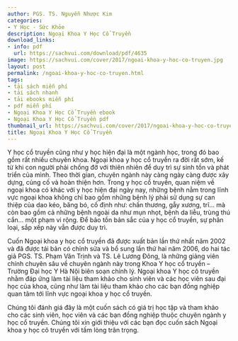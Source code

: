 ```yaml
---
author: PGS. TS. Nguyễn Nhược Kim
categories:
- Y Học - Sức Khỏe
description: Ngoại Khoa Y Học Cổ Truyền
download_links:
- info: pdf
  url: https://sachvui.com/download/pdf/4635
image: https://sachvui.com/cover/2017/ngoai-khoa-y-hoc-co-truyen.jpg
layout: post
permalink: /ngoai-khoa-y-hoc-co-truyen.html
tags:
- tải sách miễn phí
- tải sách nhanh
- tải ebooks miễn phí
- pdf miễn phí
- Ngoại Khoa Y Học Cổ Truyền ebook
- Ngoại Khoa Y Học Cổ Truyền pdf
thumbnail_url: https://sachvui.com/cover/2017/ngoai-khoa-y-hoc-co-truyen.jpg
title: Ngoại Khoa Y Học Cổ Truyền
---
```


 <div class="item-desc text-justify"> <p>Y học cổ truyền cũng như y học hiện đại là một ngành học, trong đó bao gồm rất nhiều chuyên khoa. Ngoại khoa y học cổ truyền ra đời rất sớm, kế từ khi con người phải chống đỡ với thiên nhiên để duy trì sự sinh tồn và phát triển của mình. Theo thời gian, chuyên ngành này càng ngày càng được xây dựng, củng cố và hoàn thiện hơn. Trong y học cổ truyền, quan niệm về ngoại khoa có khác với y học hiện đại ngày nay, những bệnh nằm trong lĩnh vực ngoại khoa không chỉ bao gồm những bệnh lý phải sử dụng sự can thiệp của dao kéo, băng bó, cố định như: chấn thương, gẫy xương, trĩ… mà còn bao gồm cả những bệnh ngoài da như mụn nhọt, bệnh da liễu, trùng thú cắn… một phạm vi rộng. Để bảo tồn bản sắc của y học cổ truyền, sự phân loại, sắp xếp này vẫn được duy trì.</p><p>Cuốn Ngoại khoa y học cổ truyền đã được xuất bản lần thứ nhất năm 2002 và đã được tái bản có chỉnh sửa và bổ sung lần thứ hai năm 2006, do hai tác giả PGS. TS. Phạm Văn Trịnh và TS. Lê Lương Đông, là những giảng viên chính chuyên sâu về chuyên ngành này trong Khoa Y học cổ truyền – Trường Đại học Y Hà Nội biên soạn chỉnh lý. Ngoại khoa Y học cô truyền nhằm đáp ứng làm tài liệu tham khảo cho sinh viên và các học viên sau đại học của khoa, cũng như làm tài liệu tham khảo cho các bạn đồng nghiệp quan tâm tới lĩnh vực ngoại khoa y học cổ truyền.</p><p>Chúng tôi đánh giá đây là một cuốn sách có giá trị học tập và tham khảo cho các sinh viên, học viên và các bạn đồng nghiệp thuộc chuyên ngành y học cổ truyền. Chúng tôi xin giới thiệu với các bạn đọc cuốn sách Ngoại khoa y học cô truyền với tấm lòng trân trọng.</p> </div>